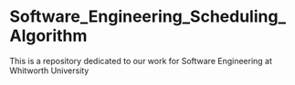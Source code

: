 # Software_Engineering_Scheduling_Algorithm
This is a repository dedicated to our work for Software Engineering at Whitworth University
